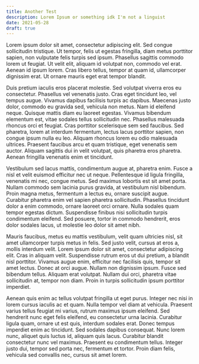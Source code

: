 ```yaml
---
title: Another Test
description: Lorem Ipsum or something idk I'm not a linguist
date: 2021-05-28
draft: true
---
```


<!-- markdownlint-disable MD024 MD025 -->

Lorem ipsum dolor sit amet, consectetur adipiscing elit. Sed congue sollicitudin tristique. Ut tempor, felis ut egestas fringilla, diam metus porttitor sapien, non vulputate felis turpis sed ipsum. Phasellus sagittis commodo lorem ut feugiat. Ut velit elit, aliquam id volutpat non, commodo vel erat. Aenean id ipsum lorem. Cras libero tellus, tempor at quam id, ullamcorper dignissim erat. Ut ornare mauris eget erat tempor blandit.

Duis pretium iaculis eros placerat molestie. Sed volutpat viverra eros eu consectetur. Phasellus vel venenatis justo. Cras eget tincidunt leo, vel tempus augue. Vivamus dapibus facilisis turpis ac dapibus. Maecenas justo dolor, commodo eu gravida sed, vehicula non metus. Nam id eleifend neque. Quisque mattis diam eu laoreet egestas. Vivamus bibendum elementum est, vitae sodales tellus sollicitudin nec. Phasellus malesuada rhoncus orci et feugiat. Cras porttitor scelerisque sem sed faucibus. Sed pharetra, lorem at interdum fermentum, lectus lacus porttitor sapien, non congue ipsum nulla eu leo. Aliquam rhoncus lorem eu odio malesuada ultrices. Praesent faucibus arcu et quam tristique, eget venenatis sem auctor. Aliquam sagittis dui in velit volutpat, quis pharetra eros pharetra. Aenean fringilla venenatis enim et tincidunt.

Vestibulum sed lacus mattis, condimentum augue at, pharetra enim. Fusce a nisl et velit euismod efficitur nec ut neque. Pellentesque id ligula fringilla, venenatis mi nec, congue metus. Sed maximus lobortis est sit amet porta. Nullam commodo sem lacinia purus gravida, at vestibulum nisl bibendum. Proin magna metus, fermentum a lectus eu, ornare suscipit augue. Curabitur pharetra enim vel sapien pharetra sollicitudin. Phasellus tincidunt dolor a enim commodo, ornare laoreet orci ornare. Nulla sodales quam tempor egestas dictum. Suspendisse finibus nisi sollicitudin turpis condimentum eleifend. Sed posuere, tortor in commodo hendrerit, eros dolor sodales lacus, ut molestie leo dolor sit amet nibh.

Mauris faucibus, metus eu mattis vestibulum, velit quam ultricies nisl, sit amet ullamcorper turpis metus in felis. Sed justo velit, cursus at eros a, mollis interdum velit. Lorem ipsum dolor sit amet, consectetur adipiscing elit. Cras in aliquam velit. Suspendisse rutrum eros ut dui pretium, a blandit nisl porttitor. Vivamus augue enim, efficitur nec facilisis quis, tempor sit amet lectus. Donec at orci augue. Nullam non dignissim ipsum. Fusce sed bibendum tellus. Aliquam erat volutpat. Nullam dui orci, pharetra vitae sollicitudin at, tempor non diam. Proin in turpis sollicitudin ipsum porttitor imperdiet.

Aenean quis enim ac tellus volutpat fringilla ut eget purus. Integer nec nisi in lorem cursus iaculis ac et quam. Nulla tempor vel diam at vehicula. Praesent varius tellus feugiat mi varius, rutrum maximus ipsum eleifend. Sed hendrerit nunc eget felis eleifend, eu consectetur urna lacinia. Curabitur ligula quam, ornare ut est quis, interdum sodales erat. Donec tempus imperdiet enim ac tincidunt. Sed sodales dapibus consequat. Nunc lorem nunc, aliquet quis luctus id, aliquam quis lacus. Curabitur blandit consectetur nunc vel maximus. Praesent eu condimentum tellus. Integer justo dui, tempor sed porta nec, fermentum et tortor. Proin diam felis, vehicula sed convallis nec, cursus sit amet lorem.
